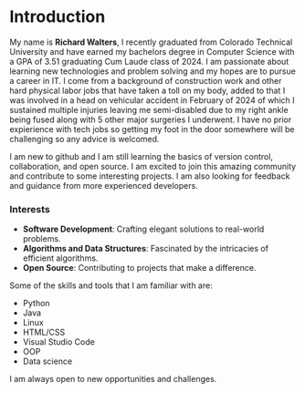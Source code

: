 # Introduction

My name is **Richard Walters**, I recently graduated from Colorado Technical University and have earned my bachelors degree in Computer Science with a GPA of 3.51 graduating Cum Laude class of 2024. I am passionate about learning new technologies and problem solving and my hopes are to pursue a career in IT. I come from a background of construction work and other hard physical labor jobs that have taken a toll on my body, added to that I was involved in a head on vehicular accident in February of 2024 of which I sustained multiple injuries leaving me semi-disabled due to my right ankle being fused along with 5 other major surgeries I underwent. I have no prior expierience with tech jobs so getting my foot in the door somewhere will be challenging so any advice is welcomed. 

I am new to github and I am still learning the basics of version control, collaboration, and open source. I am excited to join this amazing community and contribute to some interesting projects. I am also looking for feedback and guidance from more experienced developers. 

### Interests

- **Software Development**: Crafting elegant solutions to real-world problems.
- **Algorithms and Data Structures**: Fascinated by the intricacies of efficient algorithms.
- **Open Source**: Contributing to projects that make a difference.

Some of the skills and tools that I am familiar with are:

- Python
- Java
- Linux
- HTML/CSS
- Visual Studio Code
- OOP
- Data science

I am always open to new opportunities and challenges. 

